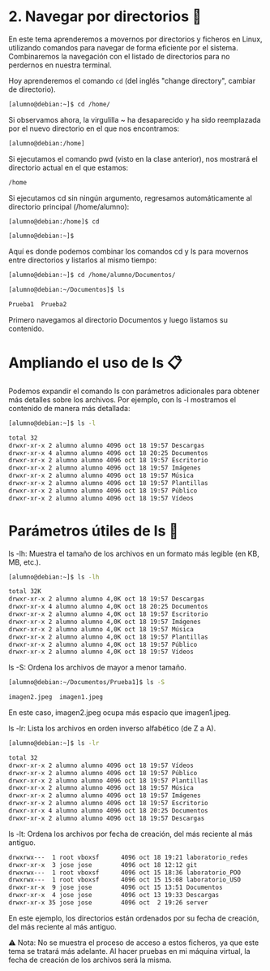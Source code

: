 # 2. Navegar por directorios 📂

En este tema aprenderemos a movernos por directorios y ficheros en Linux, utilizando comandos para navegar de forma eficiente por el sistema. Combinaremos la navegación con el listado de directorios para no perdernos en nuestra terminal.

Hoy aprenderemos el comando `cd` (del inglés "change directory", cambiar de directorio).

```bash
[alumno@debian:~]$ cd /home/
```

Si observamos ahora, la virgulilla ~ ha desaparecido y ha sido reemplazada por el nuevo directorio en el que nos encontramos:

```bash
[alumno@debian:/home]
```

Si ejecutamos el comando pwd (visto en la clase anterior), nos mostrará el directorio actual en el que estamos:

```bash
/home
```
Si ejecutamos cd sin ningún argumento, regresamos automáticamente al directorio principal (/home/alumno):

```bash
[alumno@debian:/home]$ cd

[alumno@debian:~]$
```

Aquí es donde podemos combinar los comandos cd y ls para movernos entre directorios y listarlos al mismo tiempo:

```bash
[alumno@debian:~]$ cd /home/alumno/Documentos/

[alumno@debian:~/Documentos]$ ls

Prueba1  Prueba2
```

Primero navegamos al directorio Documentos y luego listamos su contenido.

# Ampliando el uso de ls 📋

Podemos expandir el comando ls con parámetros adicionales para obtener más detalles sobre los archivos. Por ejemplo, con ls -l mostramos el contenido de manera más detallada:

```bash
[alumno@debian:~]$ ls -l

total 32
drwxr-xr-x 2 alumno alumno 4096 oct 18 19:57 Descargas
drwxr-xr-x 4 alumno alumno 4096 oct 18 20:25 Documentos
drwxr-xr-x 2 alumno alumno 4096 oct 18 19:57 Escritorio
drwxr-xr-x 2 alumno alumno 4096 oct 18 19:57 Imágenes
drwxr-xr-x 2 alumno alumno 4096 oct 18 19:57 Música
drwxr-xr-x 2 alumno alumno 4096 oct 18 19:57 Plantillas
drwxr-xr-x 2 alumno alumno 4096 oct 18 19:57 Público
drwxr-xr-x 2 alumno alumno 4096 oct 18 19:57 Vídeos
```
# Parámetros útiles de ls 🔧

ls -lh: Muestra el tamaño de los archivos en un formato más legible (en KB, MB, etc.).

```bash
[alumno@debian:~]$ ls -lh

total 32K
drwxr-xr-x 2 alumno alumno 4,0K oct 18 19:57 Descargas
drwxr-xr-x 4 alumno alumno 4,0K oct 18 20:25 Documentos
drwxr-xr-x 2 alumno alumno 4,0K oct 18 19:57 Escritorio
drwxr-xr-x 2 alumno alumno 4,0K oct 18 19:57 Imágenes
drwxr-xr-x 2 alumno alumno 4,0K oct 18 19:57 Música
drwxr-xr-x 2 alumno alumno 4,0K oct 18 19:57 Plantillas
drwxr-xr-x 2 alumno alumno 4,0K oct 18 19:57 Público
drwxr-xr-x 2 alumno alumno 4,0K oct 18 19:57 Vídeos
```
ls -S: Ordena los archivos de mayor a menor tamaño.

```bash
[alumno@debian:~/Documentos/Prueba1]$ ls -S

imagen2.jpeg  imagen1.jpeg
```

En este caso, imagen2.jpeg ocupa más espacio que imagen1.jpeg.

ls -lr: Lista los archivos en orden inverso alfabético (de Z a A).

```bash
[alumno@debian:~]$ ls -lr

total 32
drwxr-xr-x 2 alumno alumno 4096 oct 18 19:57 Vídeos
drwxr-xr-x 2 alumno alumno 4096 oct 18 19:57 Público
drwxr-xr-x 2 alumno alumno 4096 oct 18 19:57 Plantillas
drwxr-xr-x 2 alumno alumno 4096 oct 18 19:57 Música
drwxr-xr-x 2 alumno alumno 4096 oct 18 19:57 Imágenes
drwxr-xr-x 2 alumno alumno 4096 oct 18 19:57 Escritorio
drwxr-xr-x 4 alumno alumno 4096 oct 18 20:25 Documentos
drwxr-xr-x 2 alumno alumno 4096 oct 18 19:57 Descargas
```

ls -lt: Ordena los archivos por fecha de creación, del más reciente al más antiguo.

```bash
drwxrwx---  1 root vboxsf      4096 oct 18 19:21 laboratorio_redes
drwxr-xr-x  3 jose jose        4096 oct 18 12:12 git
drwxrwx---  1 root vboxsf      4096 oct 15 18:36 laboratorio_POO
drwxrwx---  1 root vboxsf      4096 oct 15 15:08 laboratorio_USO
drwxr-xr-x  9 jose jose        4096 oct 15 13:51 Documentos
drwxr-xr-x  4 jose jose        4096 oct 13 19:33 Descargas
drwxr-xr-x 35 jose jose        4096 oct  2 19:26 server 
```

En este ejemplo, los directorios están ordenados por su fecha de creación, del más reciente al más antiguo.

⚠️ Nota: No se muestra el proceso de acceso a estos ficheros, ya que este tema se tratará más adelante. Al hacer pruebas en mi máquina virtual, la fecha de creación de los archivos será la misma.









